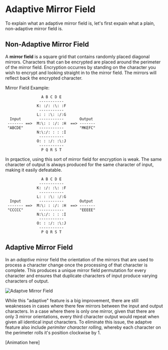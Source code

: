 Adaptive Mirror Field
=====================

To explain what an adaptive mirror field is, let's
first expain what a plain, non-adaptive mirror field is.

Non-Adaptive Mirror Field
-------------------------

A **mirror field** is a square grid that contains randomly placed diagonal
mirrors. Characters that can be encrypted are placed around the perimeter
of the mirror field. Encryption occurres by standing on the character you
wish to encrypt and looking straight in to the mirror field. The mirrors
will reflect back the encrypted character.

Mirror Field Example:

```
                A B C D E
               -----------
              K: :/: :\: :F
               -----------
              L: : :\: :/:G
  Input        -----------       Output
 ------- ==>  M:\: : :/: :H  ==> -------
 "ABCDE"       -----------       "MKEFC"
              N:\:/: : : :I
               -----------
              O: : :/: :\:J
               -----------
                P Q R S T
```

In prqactice, using this sort of mirror field for encryption is weak. The
same character of output is always produced for the same character of
input, making it easily defeatable.

```
                A B C D E
               -----------
              K: :/: :\: :F
               -----------
              L: : :\: :/:G
  Input        -----------       Output
 ------- ==>  M:\: : :/: :H  ==> -------
 "CCCCC"       -----------       "EEEEE"
              N:\:/: : : :I
               -----------
              O: : :/: :\:J
               -----------
                P Q R S T
```

Adaptive Mirror Field
---------------------

In an *adaptive* mirror field the orientation of the mirrors that are used to process a character change once the processing of that character is complete.
This produces a unique mirror field permutation for every character and ensures that duplicate characters of input produce varying characters of output.

![Adaptve Mirror Field](http://i.imgur.com/sp8g4vr.gif)

While this "adaptive" feature is a big improvement, there are still weaknesses in cases where there few mirrors between the input and output characters.
In a case where there is only one mirror, given that there are only 3 mirror orientations, every third character output would repeat when given all identical input characters.
To eliminate this issue, the adaptve feature also include *perimiter character rolling*, whereby each character on the perimeter rolls it's position clockwise by 1.

[Animation here]


